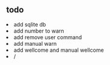 ## todo

<li>add sqlite db</li>
<li>add number to warn</li>
<li>add remove user command</li>
<li>add manual warn</li>
<li>add wellcome and manual wellcome</li>
<li>/</li>
